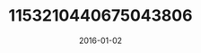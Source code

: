 ---
title: "1153210440675043806"
cover: "2016-01-02 11.10.18 1153210440675043806_46248401"
photo: "2016-01-02 11.10.18 1153210440675043806_46248401"
date: "2016-01-02"
type: "photo"
---